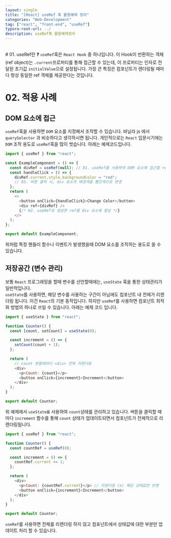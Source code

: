 ```yaml
---
layout: single
title: "[React] useRef 훅 활용예제 정리"
categories: "Web-Development"
tag: ["react", "front-end", "useRef"]
typora-root-url: ../
description: useRef훅 활용예제정리
---
```


<br />
# 01. useRef란 ❓
<code>useRef</code>훅은 <code>React Hook</code> 중 하나입니다. 이 Hook이 반환하는 객체(ref object)는 <code>.current</code>프로퍼티를 통해 접근할 수 있는데, 이 프로퍼티는 인자로 전달된 초기값 <code>initialValue</code>으로 설정됩니다. 가장 큰 특징은 컴포넌트가 렌더링될 때마다 항상 동일한 ref 객체를 제공한다는 것입니다. 
<br />

# 02. 적용 사례

## DOM 요소에 접근

<code>useRef</code>훅을 사용하면 <code>DOM</code> 요소를 지정해서 조작할 수 있습니다. 바닐라 js 에서 <code>querySelector</code> 과 비슷하다고 생각하시면 됩니다. 개인적으로는 <code>React</code> 입문시기에는 <code>DOM</code> 조작 용도로 <code>useRef</code>훅을 많이 썻습니다. 아래는 예제코드입니다.

```javascript
import { useRef } from "react";

const ExampleComponent = () => {
  const divRef = useRef(null); // 01. useRef를 사용하여 DOM 요소에 접근할 ref 생성
  const handleClick = () => {
    divRef.current.style.backgroundColor = "red";
    // 03. 버튼 클릭 시, div 요소의 배경색을 빨간색으로 변경
  };
  return (
    <>
      <button onClick={handleClick}>Change Color</button>
      <div ref={divRef} />
      {/* 02. useRef로 생성한 ref를 div 요소에 할당 */}
    </>
  );
};

export default ExampleComponent;
```

위처럼 특정 핸들러 함수나 이벤트가 발생했을때 DOM 요소를 조작하는 용도로 쓸 수 있습니다.

## 저장공간 (변수 관리)

보통 <code>React</code> 프로그래밍을 할때 변수를 선언할때에는, <code>useState</code> 훅을 통한 상태관리가 일반적입니다.
<br />
<code>useState</code>를 사용하면, 해당 변수를 사용하는 구간이 아님에도 컴포넌트 내 전체가 리렌더링 됩니다. 이건 <code>React</code>의 기본 동작입니다. 하지만 <code>useRef</code>를 사용하면 컴포넌트 최적화 방법의 하나로 쓰일 수 있습니다. 아래는 예제 코드 입니다.

```javascript
import { useState } from "react";

function Counter() {
  const [count, setCount] = useState(0);

  const increment = () => {
    setCount(count + 1);
  };

  return (
    // count 변할때마다 <div> 전체 리렌더링
    <div>
      <p>Count: {count}</p>
      <button onClick={increment}>Increment</button>
    </div>
  );
}

export default Counter;
```

위 예제에서 <code>useState를</code> 사용하여 <code>count</code>상태를 관리하고 있습니다. 버튼을 클릭할 때마다 <code>increment</code> 함수를 통해 <code>count</code> 상태가 업데이트되면서 컴포넌트가 전체적으로 리렌더링됩니다.

```javascript
import { useRef } from "react";

function Counter() {
  const countRef = useRef(0);

  const increment = () => {
    countRef.current += 1;
  };

  return (
    <div>
      <p>Count: {countRef.current}</p> // 리렌더링 (x) 해당 상태값만 반영
      <button onClick={increment}>Increment</button>
    </div>
  );
}

export default Counter;
```

<code>useRef</code>를 사용하면 전체를 리렌더링 하지 않고 컴포넌트에서 상태값에 대한 부분만 업데이트 처리 할 수 있습니다.

